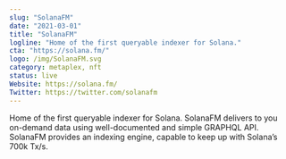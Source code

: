 ```yaml
---
slug: "SolanaFM"
date: "2021-03-01"
title: "SolanaFM"
logline: "Home of the first queryable indexer for Solana."
cta: "https://solana.fm/"
logo: /img/SolanaFM.svg
category: metaplex, nft
status: live
Website: https://solana.fm/
Twitter: https://twitter.com/solanafm
---
```

Home of the first queryable indexer for Solana. SolanaFM delivers to you on-demand data using well-documented and simple GRAPHQL API. SolanaFM provides an indexing engine, capable to keep up with Solana’s 700k Tx/s.